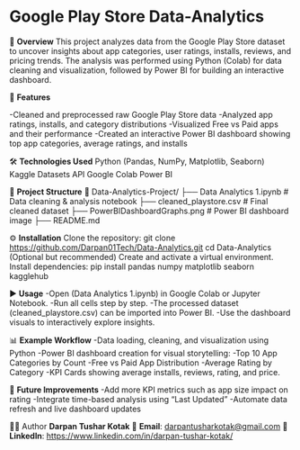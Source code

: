 # Google Play Store Data-Analytics

📌 **Overview**
This project analyzes data from the Google Play Store dataset to uncover insights about app categories, user ratings, installs, reviews, and pricing trends.
The analysis was performed using Python (Colab) for data cleaning and visualization, followed by Power BI for building an interactive dashboard.

🚀 **Features**

-Cleaned and preprocessed raw Google Play Store data
-Analyzed app ratings, installs, and category distributions
-Visualized Free vs Paid apps and their performance
-Created an interactive Power BI dashboard showing top app categories, average ratings, and installs

🛠️ **Technologies Used**
Python (Pandas, NumPy, Matplotlib, Seaborn)
Kaggle Datasets API
Google Colab
Power BI

📂 **Project Structure**
📁 Data-Analytics-Project/
├── Data Analytics 1.ipynb      # Data cleaning & analysis notebook
├── cleaned_playstore.csv        # Final cleaned dataset
├── PowerBIDashboardGraphs.png   # Power BI dashboard image
├── README.md   

⚙️ **Installation**
Clone the repository:
git clone https://github.com/Darpan01Tech/Data-Analytics.git
cd Data-Analytics
(Optional but recommended) Create and activate a virtual environment.
Install dependencies:
pip install pandas numpy matplotlib seaborn kagglehub

▶️ **Usage**
-Open (Data Analytics 1.ipynb) in Google Colab or Jupyter Notebook.
-Run all cells step by step.
-The processed dataset (cleaned_playstore.csv) can be imported into Power BI.
-Use the dashboard visuals to interactively explore insights.

📊 **Example Workflow**
-Data loading, cleaning, and visualization using Python
-Power BI dashboard creation for visual storytelling:
  -Top 10 App Categories by Count
  -Free vs Paid App Distribution
  -Average Rating by Category
  -KPI Cards showing average installs, reviews, rating, and price.

🔮 **Future Improvements**
-Add more KPI metrics such as app size impact on rating
-Integrate time-based analysis using “Last Updated”
-Automate data refresh and live dashboard updates

👨‍💻 Author **Darpan Tushar Kotak**
📧 **Email**: darpantusharkotak@gmail.com
💼 **LinkedIn**: https://www.linkedin.com/in/darpan-tushar-kotak/
